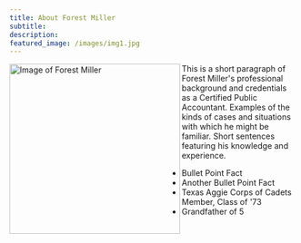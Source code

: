 ```yaml
---
title: About Forest Miller
subtitle: 
description: 
featured_image: /images/img1.jpg
---
```


<img src="{{site.baseurl}}/images/ForestMiller2.jpg" alt="Image of Forest Miller" width="300" align="left" padding-right= "30px" />

 This is a short paragraph of Forest Miller's professional background and credentials as a Certified Public Accountant. Examples of the kinds of cases and situations with which he might be familiar. Short sentences featuring his knowledge and experience. 

* Bullet Point Fact
* Another Bullet Point Fact
* Texas Aggie Corps of Cadets Member, Class of '73
* Grandfather of 5

